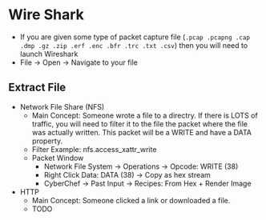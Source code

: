 # Wire Shark
- If you are given some type of packet capture file (`.pcap .pcapng .cap .dmp .gz .zip .erf .enc .bfr .trc .txt .csv`) then you will need to launch Wireshark
- File -> Open -> Navigate to your file

## Extract File
- Network File Share (NFS)
  - Main Concept: Someone wrote a file to a directry. If there is LOTS of traffic, you will need to filter it to the file the packet where the file was actually written. This packet will be a WRITE and have a DATA property.
  - Filter Example: nfs.access_xattr_write
  - Packet Window
    - Network File System -> Operations -> Opcode: WRITE (38)
    - Right Click Data: DATA (38) -> Copy as hex stream
    - CyberChef -> Past Input -> Recipes: From Hex + Render Image
- HTTP
  - Main Concept: Someone clicked a link or downloaded a file.
  - TODO
